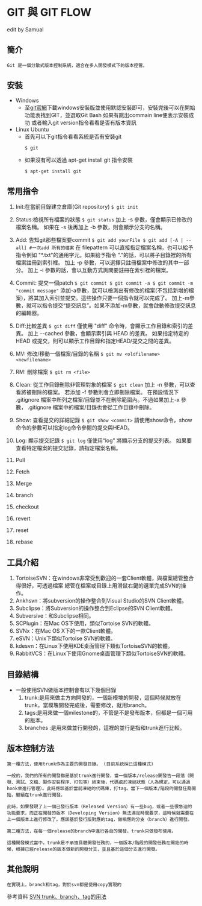 # GIT 與 GIT FLOW
edit by Samual
## 簡介

    Git 是一個分散式版本控制系統，適合在多人開發模式下的版本控管。
	
## 安裝
  - Windows
    - 至[git官網](https://git-scm.com/downloads)下載windows安裝版並使用默認安裝即可，安裝完後可以在開始功能表找到GIT，並選取Git Bash 如果有跳出commain line便表示安裝成功
	  或者輸入git version指令看看是否有版本資訊
  - Linux Ubuntu
    - 首先可以下git指令看看系統是否有安裝git
	  ```
	  $ git
	  ```
	- 如果沒有可以透過 apt-get install git 指令安裝
	  ```
	  $ apt-get install git
	  ```
## 常用指令
  1. Init:在當前目錄建立倉庫(Git repository)
    ```
	$ git init
	```
  2. Status:檢視所有檔案的狀態
    ```
	$ git status
	```
	加上 -s 參數，僅會顯示已修改的檔案名稱。
    如果在 -s 後再加上 -b 參數，則會顯示分支的名稱。
  
  3. Add: 告知git那些檔案要commit
    ```
	$ git add yourFile
	$ git add [-A | --all] #一次add 所有的檔案
	```
	在 filepattern 可以直接指定檔案名稱，也可以給予指令例如 "*.txt"的通用字元。如果給予指令 "."的話，可以將子目錄裡的所有檔案註冊到索引裡。
    加上 -p 參數，可以選擇只註冊檔案中修改的其中一部分。 加上 -i 參數的話，會以互動方式詢問要註冊在索引裡的檔案。
  3. Commit: 提交一個patch
    ```
	$ git commit
	$ git commit -a
	$ git commit -m "commit message"
	```
	添加-a參數，就可以檢測出有修改的檔案(不包括新增的檔案)，將其加入索引並提交。這些操作只要一個指令就可以完成了。
    加上-m參數，就可以指令提交“提交訊息”。如果不添加-m參數，就會啟動修改提交訊息的編輯器。
  4. Diff:比較差異
    ```
	$ git diff
	```
	僅使用 "diff" 命令時，會顯示工作目錄和索引的差異。
	加上 --cached 參數，會顯示索引與 HEAD 的差異。
	如果指定特定的HEAD 或提交，則可以顯示工作目錄和指定HEAD/提交之間的差異。
  6. MV: 修改/移動一個檔案/目錄的名稱
    ```
	$ git mv <oldfilename> <newfilename>
	```
  7. RM: 刪除檔案
    ```
	$ git rm <file>
	```
  8. Clean: 從工作目錄刪除非管理對象的檔案
    ```
	$ git clean
	```
	加上 -n 參數，可以查看將被刪除的檔案。
	若添加 -f 參數則會立即刪除檔案。
	在預設情況下 .gitignore 檔案中所列之檔案/目錄並不在刪除範圍內。不過如果加上-x 參數， .gitignore 檔案中的檔案/目錄也會從工作目錄中刪除。
  9. Show: 查看提交的詳細記錄
    ```
	$ git show <commit>
	```
	請使用show命令，show命令的參數可以指定log命令參閱的提交與HEAD。
  10. Log: 顯示提交記錄
    ```
	$ git log
	```
	僅使用“log" 將顯示分支的提交列表。
    如果要查看特定檔案的提交記錄，請指定檔案名稱。
  11. Pull
  12. Fetch
  13. Merge
  14. branch
  15. checkout
  16. revert
  17. reset
  18. rebase
  

## 工具介紹
    
  1. TortoiseSVN：在windows非常受到歡迎的一套Client軟體，與檔案總管整合得很好，可透過檔案 總管在檔案或目錄上用滑鼠右鍵的選單完成SVN的操作。
  2. Ankhsvn：將subversion的操作整合到Visual Studio的SVN Client軟體。
  3. Subclipse：將Subversion的操作整合到Eclipse的SVN Client軟體。
  4. Subversive：和Subclipse相同。
  5. SCPlugin：在Mac OS下使用，類似Tortoise SVN的軟體。
  6. SVNx：在Mac OS X下的一款Client軟體。
  7. eSVN：Unix下類似Tortoise SVN的軟體。
  8. kdesvn：在Linux下使用KDE桌面管理下類似TortoiseSVN的軟體。
  9. RabbitVCS：在Linux下使用Gnome桌面管理下類似TortoiseSVN的軟體。 

## 目錄結構
- 一般使用SVN做版本控制會有以下幾個目錄
  1. trunk:是用來做主方向開發的，一個新模塊的開發，這個時候就放在trunk，當模塊開發完成後，需要修改，就用branch。
  2. tags:是用來做一個milestone的，不管是不是發布版本，但都是一個可用的版本。
  3. branches :是用來做並行開發的，這裡的並行是指和trunk進行比較。

## 版本控制方法
```
第一種方法，使用trunk作為主要的開發目錄。 (目前系統採已這種模式)

一般的，我們的所有的開發都是基於trunk進行開發，當一個版本/release開發告一段落（開發、測試、文檔、製作安裝程序、打包等）結束後，代碼處於凍結狀態（人為規定，可以通過hook來進行管理）。此時應該基於當前凍結的代碼庫，打tag。當下一個版本/階段的開發任務開始，繼續在trunk進行開發。

此時，如果發現了上一個已發行版本（Released Version）有一些bug，或者一些很急迫的功能要求，而正在開發的版本（Developing Version）無法滿足時間要求，這時候就需要在上一個版本上進行修改了。應該基於發行版對應的tag，做相應的分支（branch）進行開發。

```

```
第二種方法，在每一個release的branch中進行各自的開發，trunk只做發布使用。

這種開發模式當中，trunk是不承擔具體開發任務的，一個版本/階段的開發任務在開始的時候，根據已經release的版本做新的開發分支，並且基於這個分支進行開發。

```

## 其他說明

```
在實現上，branch和tag，對於svn都是使用copy實現的

```

參考資料
[SVN trunk、branch、tag的用法](https://read01.com/zh-tw/O3mnLQ.html#.WzWmF6czaUk)
